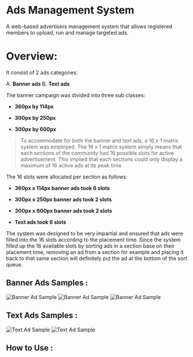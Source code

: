 # Ads Management System
A web-based advertisers management system that allows registered members to upload, run and manage targeted ads. 

# Overview:

It consist of 2 ads categories:

A. **Banner ads**
B. **Text ads**

The banner campaign was divided into three sub classes:

* **360px by 114px**

* **300px by 250px**

* **300px by 600px**

> To accommodate for both the banner and text ads, a 16 x 1 matrix system was employed. The 16 x 1 matrix system simply means that each sections of the community had 16 possible slots for active advertisement. This implied that each sections could only display a maximum of 16 active ads at its peak time.

The 16 slots were allocated per section as follows:

* **360px x 114px banner ads took 6 slots**

* **300px x 250px banner ads took 2 slots**

* **300px x 600px banner ads took 2 slots**

* **Text ads took 6 slots**

The system was designed to be very impartial and ensured that ads were filled into the 16 slots according to the placement time. Since the system filled up the 16 available slots by sorting ads in a section base on their placement time, removing an ad from a section for example and placing it back to that same section will definitely put the ad at the bottom of the sort queue.

## Banner Ads Samples :
<img src="https://github.com/euroadams/euroadams/blob/master/assets/public/work-samples/banner-ad-1.jpg" alt="Banner Ad Sample" width="auto" height="auto"/>

<img src="https://github.com/euroadams/euroadams/blob/master/assets/public/work-samples/banner-ad-2.jpg" alt="Banner Ad Sample" width="auto" height="auto"/>

<img src="https://github.com/euroadams/euroadams/blob/master/assets/public/work-samples/banner-ad-3.jpg" alt="Banner Ad Sample" width="auto" height="auto"/>

## Text Ads Samples :
<img src="https://github.com/euroadams/euroadams/blob/master/assets/public/work-samples/text-ad-1.jpg" alt="Text Ad Sample" width="auto" height="auto"/>

<img src="https://github.com/euroadams/euroadams/blob/master/assets/public/work-samples/text-ad-2.jpg" alt="Text Ad Sample" width="auto" height="auto"/>

## How to Use :

